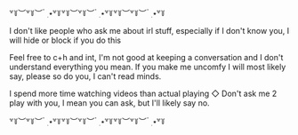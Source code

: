꒷꒦︶꒷꒦︶ ๋ ࣭ ⭑꒷꒦꒷꒦︶꒷꒦︶ ๋ ࣭ ⭑꒷꒦꒷꒦︶꒷꒦︶ ๋ ࣭ ⭑꒷꒦

 I don't like people who ask me about irl stuff, especially if I don't know you, I will hide or block if you do this

  Feel free to c+h and int, I'm not good at keeping a conversation and I don't understand everything you mean. If you make me uncomfy I will most likely say, please so do you, I can't read minds.

 I spend more time watching videos than actual playing ◇ Don't ask me 2 play with you, I mean you can ask, but I'll likely say no.

꒷꒦︶꒷꒦︶ ๋ ࣭ ⭑꒷꒦꒷꒦︶꒷꒦︶ ๋ ࣭ ⭑꒷꒦꒷꒦︶꒷꒦︶ ๋ ࣭ ⭑꒷꒦
